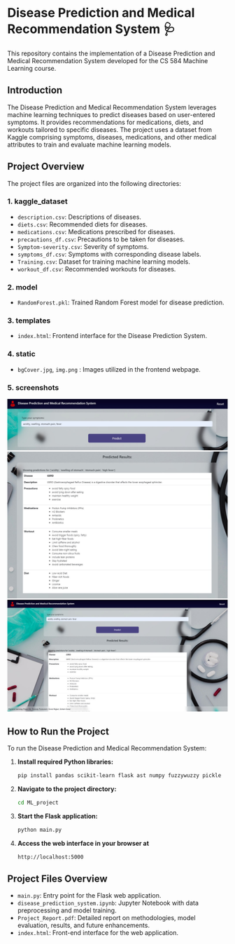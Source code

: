# Disease Prediction and Medical Recommendation System 🩺

This repository contains the implementation of a Disease Prediction and Medical Recommendation System developed for the CS 584 Machine Learning course.

## Introduction
The Disease Prediction and Medical Recommendation System leverages machine learning techniques to predict diseases based on user-entered symptoms. It provides recommendations for medications, diets, and workouts tailored to specific diseases. The project uses a dataset from Kaggle comprising symptoms, diseases, medications, and other medical attributes to train and evaluate machine learning models.

## Project Overview
The project files are organized into the following directories:

### 1. kaggle_dataset
- `description.csv`: Descriptions of diseases.
- `diets.csv`: Recommended diets for diseases.
- `medications.csv`: Medications prescribed for diseases.
- `precautions_df.csv`: Precautions to be taken for diseases.
- `Symptom-severity.csv`: Severity of symptoms.
- `symptoms_df.csv`: Symptoms with corresponding disease labels.
- `Training.csv`: Dataset for training machine learning models.
- `workout_df.csv`: Recommended workouts for diseases.

### 2. model
- `RandomForest.pkl`: Trained Random Forest model for disease prediction.

### 3. templates
- `index.html`: Frontend interface for the Disease Prediction System.

### 4. static
- `bgCover.jpg`, `img.png` : Images utilized in the frontend webpage.

### 5. screenshots

![Screenshot1](https://github.com/tanmayypramanick/Disease-Prediction-and-Medical-Recommendation-System/blob/main/screenshots/ss1.jpg)
![Screenshot2](https://github.com/tanmayypramanick/Disease-Prediction-and-Medical-Recommendation-System/blob/main/screenshots/ss2.jpg)
![Screenshot3](https://github.com/tanmayypramanick/Disease-Prediction-and-Medical-Recommendation-System/blob/main/screenshots/ss3.jpg)


## How to Run the Project
To run the Disease Prediction and Medical Recommendation System:

1. **Install required Python libraries:**
   ```bash
   pip install pandas scikit-learn flask ast numpy fuzzywuzzy pickle

2. **Navigate to the project directory:**
   ```bash
   cd ML_project

3. **Start the Flask application:**
   ```bash
   python main.py

4. **Access the web interface in your browser at**
   ```bash
   http://localhost:5000
   
## Project Files Overview

- `main.py`: Entry point for the Flask web application.
- `disease_prediction_system.ipynb`: Jupyter Notebook with data preprocessing and model training.
- `Project_Report.pdf`: Detailed report on methodologies, model evaluation, results, and future enhancements.
- `index.html`: Front-end interface for the web application.

